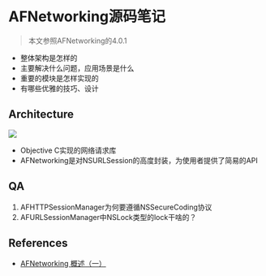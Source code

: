 # AFNetworking源码笔记

> 本文参照AFNetworking的4.0.1

- 整体架构是怎样的
- 主要解决什么问题，应用场景是什么
- 重要的模块是怎样实现的
- 有哪些优雅的技巧、设计

## Architecture

![](https://github.com/songgeb/I-Love-iOS/blob/master/Images/AFNetworking_architecture.jpg?raw=true)

- Objective C实现的网络请求库
- AFNetworking是对NSURLSession的高度封装，为使用者提供了简易的API

## QA
1. AFHTTPSessionManager为何要遵循NSSecureCoding协议
2. AFURLSessionManager中NSLock类型的lock干啥的？

## References
- [AFNetworking 概述（一）](https://github.com/draveness/analyze/blob/master/contents/AFNetworking/AFNetworking%20%E6%A6%82%E8%BF%B0%EF%BC%88%E4%B8%80%EF%BC%89.md)